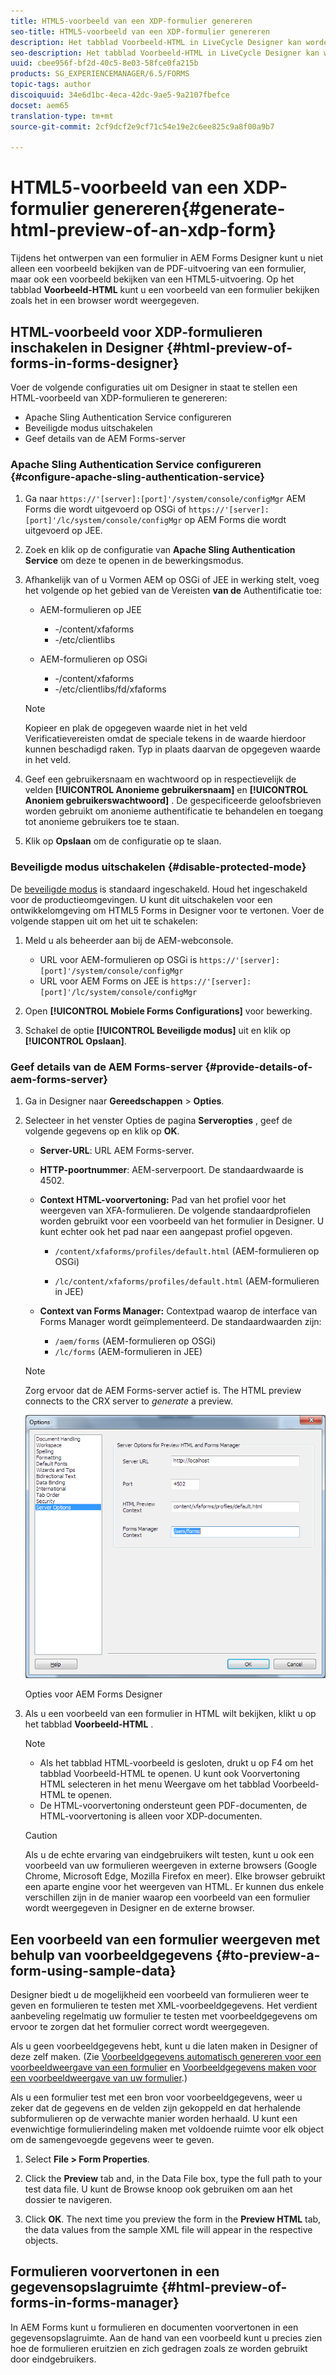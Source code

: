 ```yaml
---
title: HTML5-voorbeeld van een XDP-formulier genereren
seo-title: HTML5-voorbeeld van een XDP-formulier genereren
description: Het tabblad Voorbeeld-HTML in LiveCycle Designer kan worden gebruikt om een voorbeeld van formulieren weer te geven zoals deze in een browser worden weergegeven.
seo-description: Het tabblad Voorbeeld-HTML in LiveCycle Designer kan worden gebruikt om een voorbeeld van formulieren weer te geven zoals deze in een browser worden weergegeven.
uuid: cbee956f-bf2d-40c5-8e03-58fce0fa215b
products: SG_EXPERIENCEMANAGER/6.5/FORMS
topic-tags: author
discoiquuid: 34e6d1bc-4eca-42dc-9ae5-9a2107fbefce
docset: aem65
translation-type: tm+mt
source-git-commit: 2cf9dcf2e9cf71c54e19e2c6ee825c9a8f00a9b7

---
```



# HTML5-voorbeeld van een XDP-formulier genereren{#generate-html-preview-of-an-xdp-form}

Tijdens het ontwerpen van een formulier in AEM Forms Designer kunt u niet alleen een voorbeeld bekijken van de PDF-uitvoering van een formulier, maar ook een voorbeeld bekijken van een HTML5-uitvoering. Op het tabblad **Voorbeeld-HTML** kunt u een voorbeeld van een formulier bekijken zoals het in een browser wordt weergegeven.

## HTML-voorbeeld voor XDP-formulieren inschakelen in Designer {#html-preview-of-forms-in-forms-designer}

Voer de volgende configuraties uit om Designer in staat te stellen een HTML-voorbeeld van XDP-formulieren te genereren:

* Apache Sling Authentication Service configureren
* Beveiligde modus uitschakelen
* Geef details van de AEM Forms-server

### Apache Sling Authentication Service configureren {#configure-apache-sling-authentication-service}

1. Ga naar `https://'[server]:[port]'/system/console/configMgr` AEM Forms die wordt uitgevoerd op OSGi of
   `https://'[server]:[port]'/lc/system/console/configMgr` op AEM Forms die wordt uitgevoerd op JEE.
1. Zoek en klik op de configuratie van **Apache Sling Authentication Service** om deze te openen in de bewerkingsmodus.

1. Afhankelijk van of u Vormen AEM op OSGi of JEE in werking stelt, voeg het volgende op het gebied van de Vereisten **van de** Authentificatie toe:

   * AEM-formulieren op JEE

      * -/content/xfaforms
      * -/etc/clientlibs
   * AEM-formulieren op OSGi

      * -/content/xfaforms
      * -/etc/clientlibs/fd/xfaforms
   >[!NOTE]
   >
   >Kopieer en plak de opgegeven waarde niet in het veld Verificatievereisten omdat de speciale tekens in de waarde hierdoor kunnen beschadigd raken. Typ in plaats daarvan de opgegeven waarde in het veld.

1. Geef een gebruikersnaam en wachtwoord op in respectievelijk de velden **[!UICONTROL Anonieme gebruikersnaam]** en **[!UICONTROL Anoniem gebruikerswachtwoord]** . De gespecificeerde geloofsbrieven worden gebruikt om anonieme authentificatie te behandelen en toegang tot anonieme gebruikers toe te staan.
1. Klik op **Opslaan** om de configuratie op te slaan.

### Beveiligde modus uitschakelen {#disable-protected-mode}

De [beveiligde modus](../../forms/using/get-xdp-pdf-documents-aem.md) is standaard ingeschakeld. Houd het ingeschakeld voor de productieomgevingen. U kunt dit uitschakelen voor een ontwikkelomgeving om HTML5 Forms in Designer voor te vertonen. Voer de volgende stappen uit om het uit te schakelen:

1. Meld u als beheerder aan bij de AEM-webconsole.

   * URL voor AEM-formulieren op OSGi is `https://'[server]:[port]'/system/console/configMgr`
   * URL voor AEM Forms on JEE is `https://'[server]:[port]'/lc/system/console/configMgr`

1. Open **[!UICONTROL Mobiele Forms Configurations]** voor bewerking.
1. Schakel de optie **[!UICONTROL Beveiligde modus]** uit en klik op **[!UICONTROL Opslaan]**.

### Geef details van de AEM Forms-server {#provide-details-of-aem-forms-server}

1. Ga in Designer naar **Gereedschappen** > **Opties**.
1. Selecteer in het venster Opties de pagina **Serveropties** , geef de volgende gegevens op en klik op **OK**.

   * **Server-URL**: URL AEM Forms-server.

   * **HTTP-poortnummer**: AEM-serverpoort. De standaardwaarde is 4502.
   * **Context HTML-voorvertoning:** Pad van het profiel voor het weergeven van XFA-formulieren. De volgende standaardprofielen worden gebruikt voor een voorbeeld van het formulier in Designer. U kunt echter ook het pad naar een aangepast profiel opgeven.

      * `/content/xfaforms/profiles/default.html` (AEM-formulieren op OSGi)

      * `/lc/content/xfaforms/profiles/default.html` (AEM-formulieren in JEE)
   * **Context van Forms Manager:** Contextpad waarop de interface van Forms Manager wordt geïmplementeerd. De standaardwaarden zijn:

      * `/aem/forms` (AEM-formulieren op OSGi)
      * `/lc/forms` (AEM-formulieren in JEE)
   >[!NOTE]
   >
   >Zorg ervoor dat de AEM Forms-server actief is. The HTML preview connects to the CRX server to *generate* a preview.

   ![Opties voor AEM Forms Designer ](assets/server_options.png)

   Opties voor AEM Forms Designer

1. Als u een voorbeeld van een formulier in HTML wilt bekijken, klikt u op het tabblad **Voorbeeld-HTML** .

   >[!NOTE]
   >
   >
   >
   >
   >    * Als het tabblad HTML-voorbeeld is gesloten, drukt u op F4 om het tabblad Voorbeeld-HTML te openen. U kunt ook Voorvertoning HTML selecteren in het menu Weergave om het tabblad Voorbeeld-HTML te openen.
   >    * De HTML-voorvertoning ondersteunt geen PDF-documenten, de HTML-voorvertoning is alleen voor XDP-documenten.


   >[!CAUTION]
   >
   >Als u de echte ervaring van eindgebruikers wilt testen, kunt u ook een voorbeeld van uw formulieren weergeven in externe browsers (Google Chrome, Microsoft Edge, Mozilla Firefox en meer). Elke browser gebruikt een aparte engine voor het weergeven van HTML. Er kunnen dus enkele verschillen zijn in de manier waarop een voorbeeld van een formulier wordt weergegeven in Designer en de externe browser.

## Een voorbeeld van een formulier weergeven met behulp van voorbeeldgegevens {#to-preview-a-form-using-sample-data}

Designer biedt u de mogelijkheid een voorbeeld van formulieren weer te geven en formulieren te testen met XML-voorbeeldgegevens. Het verdient aanbeveling regelmatig uw formulier te testen met voorbeeldgegevens om ervoor te zorgen dat het formulier correct wordt weergegeven.

Als u geen voorbeeldgegevens hebt, kunt u die laten maken in Designer of deze zelf maken. (Zie [Voorbeeldgegevens automatisch genereren voor een voorbeeldweergave van een formulier](https://help.adobe.com/en_US/AEMForms/6.1/DesignerHelp/WS107c29ade9134a2c136ae6f212a1f379c94-8000.2.html#WS92d06802c76abadb-728f46ac129b395660c-7efe.2) en [Voorbeeldgegevens maken voor een voorbeeldweergave van uw formulier](https://help.adobe.com/en_US/AEMForms/6.1/DesignerHelp/WS107c29ade9134a2c136ae6f212a1f379c94-8000.2.html#WS92d06802c76abadb-728f46ac129b395660c-7eff.2).)

Als u een formulier test met een bron voor voorbeeldgegevens, weer u zeker dat de gegevens en de velden zijn gekoppeld en dat herhalende subformulieren op de verwachte manier worden herhaald. U kunt een evenwichtige formulierindeling maken met voldoende ruimte voor elk object om de samengevoegde gegevens weer te geven.

1. Select **File > Form Properties**.

1. Click the **Preview** tab and, in the Data File box, type the full path to your test data file. U kunt de Browse knoop ook gebruiken om aan het dossier te navigeren.

1. Click **OK**. The next time you preview the form in the **Preview HTML** tab, the data values from the sample XML file will appear in the respective objects.

## Formulieren voorvertonen in een gegevensopslagruimte {#html-preview-of-forms-in-forms-manager}

In AEM Forms kunt u formulieren en documenten voorvertonen in een gegevensopslagruimte. Aan de hand van een voorbeeld kunt u precies zien hoe de formulieren eruitzien en zich gedragen zoals ze worden gebruikt door eindgebruikers.

